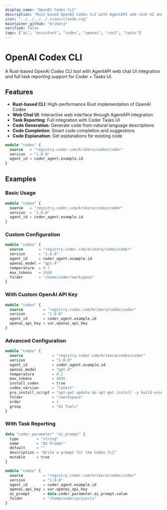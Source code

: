 ```yaml
---
display_name: "OpenAI Codex CLI"
description: "Rust-based OpenAI Codex CLI with AgentAPI web chat UI and task reporting"
icon: "../../../../.icons/claude.svg"
maintainer_github: "krikera"
verified: false
tags: ["ai", "assistant", "codex", "openai", "rust", "tasks"]
---
```


# OpenAI Codex CLI

A Rust-based OpenAI Codex CLI tool with AgentAPI web chat UI integration and full task reporting support for Coder + Tasks UI.

## Features

- **Rust-based CLI**: High-performance Rust implementation of OpenAI Codex
- **Web Chat UI**: Interactive web interface through AgentAPI integration
- **Task Reporting**: Full integration with Coder Tasks UI
- **Code Generation**: Generate code from natural language descriptions
- **Code Completion**: Smart code completion and suggestions
- **Code Explanation**: Get explanations for existing code

```tf
module "codex" {
  source   = "registry.coder.com/krikera/codex/coder"
  version  = "1.0.0"
  agent_id = coder_agent.example.id
}
```

## Examples

### Basic Usage

```tf
module "codex" {
  source   = "registry.coder.com/krikera/codex/coder"
  version  = "1.0.0"
  agent_id = coder_agent.example.id
}
```

### Custom Configuration

```tf
module "codex" {
  source       = "registry.coder.com/krikera/codex/coder"
  version      = "1.0.0"
  agent_id     = coder_agent.example.id
  openai_model = "gpt-4"
  temperature  = 0.7
  max_tokens   = 2048
  folder       = "/home/coder/workspace"
}
```

### With Custom OpenAI API Key

```tf
module "codex" {
  source         = "registry.coder.com/krikera/codex/coder"
  version        = "1.0.0"
  agent_id       = coder_agent.example.id
  openai_api_key = var.openai_api_key
}
```

### Advanced Configuration

```tf
module "codex" {
  source             = "registry.coder.com/krikera/codex/coder"
  version            = "1.0.0"
  agent_id           = coder_agent.example.id
  openai_model       = "gpt-4"
  temperature        = 0.2
  max_tokens         = 4096
  install_codex      = true
  codex_version      = "latest"
  pre_install_script = "apt-get update && apt-get install -y build-essential"
  folder             = "/workspace"
  order              = 1
  group              = "AI Tools"
}
```

### With Task Reporting

```tf
data "coder_parameter" "ai_prompt" {
  type        = "string"
  name        = "AI Prompt"
  default     = ""
  description = "Write a prompt for the Codex CLI"
  mutable     = true
}

module "codex" {
  source         = "registry.coder.com/krikera/codex/coder"
  version        = "1.0.0"
  agent_id       = coder_agent.example.id
  openai_api_key = var.openai_api_key
  ai_prompt      = data.coder_parameter.ai_prompt.value
  folder         = "/home/coder/projects"
}
```
